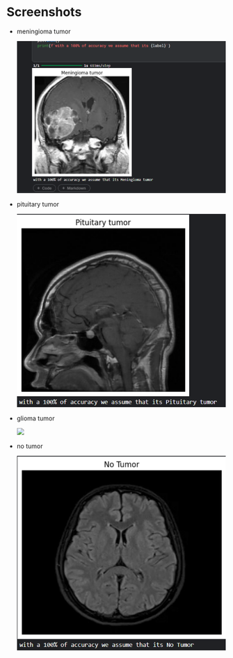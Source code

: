 <h1>Screenshots</h1>
<ul>
  <li>
    <p>meningioma tumor</p>
    <img src="readme/Screenshot 2024-09-17 220453.png">
  </li>
  <li>
    <p>pituitary tumor</p>
    <img src="readme/Screenshot 2024-09-19 161519.png">
  </li>
  <li>
    <p>glioma tumor</p>
    <img src="redme/Screenshot 2024-09-19 161350.png">
  </li>
  <li>
    <p>no tumor</p>
    <img src="readme/Screenshot 2024-09-19 161445.png">
  </li>
</ul>
